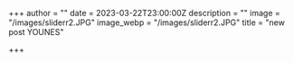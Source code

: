 +++
author = ""
date = 2023-03-22T23:00:00Z
description = ""
image = "/images/sliderr2.JPG"
image_webp = "/images/sliderr2.JPG"
title = "new post YOUNES"

+++
